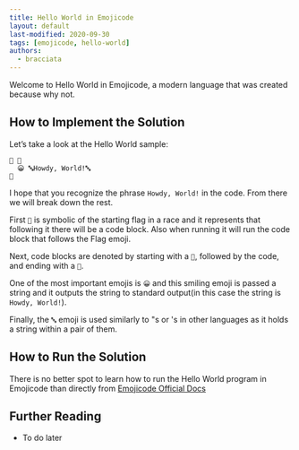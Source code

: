 ```yaml
---
title: Hello World in Emojicode
layout: default
last-modified: 2020-09-30
tags: [emojicode, hello-world]
authors:
  - bracciata
---
```


Welcome to Hello World in Emojicode, a modern language that was created because why not.

## How to Implement the Solution

Let’s take a look at the Hello World sample:

```emojicode
🏁 🍇
  😀 🔤Howdy, World!🔤
🍉
```

I hope that you recognize the phrase `Howdy, World!` in the code. From there we will break down the rest. 

First `🏁` is symbolic of the starting flag in a race and it represents that following it there will be a code block. Also when running it will run the code block that follows the Flag emoji.

Next, code blocks are denoted by starting with a `🍇`, followed by the code, and ending with a `🍉`.

One of the most important emojis is `😀` and this smiling emoji is passed a string and it outputs the string to standard output(in this case the string is `Howdy, World!`).

Finally, the `🔤` emoji is used similarly to "s or 's in other languages as it holds a string within a pair of them.

## How to Run the Solution

There is no better spot to learn how to run the Hello World program in Emojicode than directly from [Emojicode Official Docs][1]

## Further Reading

- To do later

[1]: https://www.emojicode.org/docs/guides/